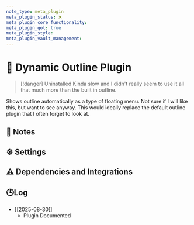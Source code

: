 ```yaml
---
note_type: meta_plugin
meta_plugin_status: ❌
meta_plugin_core_functionality:
meta_plugin_qol: true
meta_plugin_style:
meta_plugin_vault_management:
---
```

# 🔌 Dynamic Outline Plugin

> [!danger] Uninstalled
> Kinda slow and I didn't really seem to use it all that much more than the built in outline.

Shows outline automatically as a type of floating menu. Not sure if I will like this, but want to see anyway. This would ideally replace the default outline plugin that I often forget to look at.

## 📝 Notes

## ⚙️ Settings

## ⚠️ Dependencies and Integrations

## 🕒Log

- [[2025-08-30]]
	- Plugin Documented

